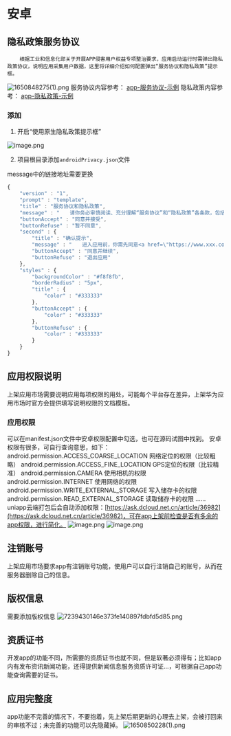 # 安卓
## 隐私政策服务协议
        根据工业和信息化部关于开展APP侵害用户权益专项整治要求，应用启动运行时需弹出隐私政策协议，说明应用采集用户数据，这里将详细介绍如何配置弹出“服务协议和隐私政策”提示框。
![1650848275(1).png](https://cdn.nlark.com/yuque/0/2022/png/2779910/1650848278443-a8848d1a-598f-4493-9078-2bb49d739fac.png#clientId=ubbf2711b-62d3-4&from=paste&height=427&id=n6x6U&originHeight=589&originWidth=319&originalType=binary&ratio=1&rotation=0&showTitle=false&size=327441&status=done&style=none&taskId=u4d5569d1-2691-4d61-9e28-1b7241ee351&title=&width=231)
服务协议内容参考：
[app-服务协议-示例](https://www.yuque.com/rocyuan/blog/ypv7i6?view=doc_embed)
隐私政策内容参考：
[app-隐私政策-示例](https://www.yuque.com/rocyuan/blog/yd4auh?view=doc_embed)
### 添加

1. 开启“使用原生隐私政策提示框”

![image.png](https://cdn.nlark.com/yuque/0/2022/png/2779910/1650848378571-491d7890-b7cc-43b3-a703-2f68b9cc910e.png#clientId=ubbf2711b-62d3-4&from=paste&height=573&id=u5b234a1c&originHeight=573&originWidth=725&originalType=binary&ratio=1&rotation=0&showTitle=false&size=56751&status=done&style=none&taskId=u0f6c276b-3697-494a-8e5d-8b103730e31&title=&width=725)

2. 项目根目录添加`androidPrivacy.json`文件

message中的链接地址需要更换
```javascript
{
    "version" : "1",
    "prompt" : "template",
    "title" : "服务协议和隐私政策",
    "message" : "　　请你务必审慎阅读、充分理解“服务协议”和“隐私政策”各条款，包括但不限于：为了更好的向你提供服务，我们需要收集你的设备标识、操作日志等信息用于分析、优化应用性能。<br/>　　你可阅读<a href=\"https://www.xxx.com/fuwuxieyi.html\">《服务协议》</a>和<a href=\"https://www.xxx.com/yinsizhengce.html\">《隐私政策》</a>了解详细信息。如果你同意，请点击下面按钮开始接受我们的服务。",
    "buttonAccept" : "同意并接受",
    "buttonRefuse" : "暂不同意",
    "second" : {
        "title" : "确认提示",
        "message" : "　　进入应用前，你需先同意<a href=\"https://www.xxx.com/fuwuxieyi.html\">《服务协议》</a>和<a href=\"https://www.xxx.com/yinsizhengce.html\">《隐私政策》</a>，否则将退出应用。",
        "buttonAccept" : "同意并继续",
        "buttonRefuse" : "退出应用"
    },
    "styles" : {
        "backgroundColor" : "#f8f8fb",
        "borderRadius" : "5px",
        "title" : {
            "color" : "#333333"
        },
        "buttonAccept" : {
            "color" : "#333333"
        },
        "buttonRefuse" : {
            "color" : "#333333"
        }
    }
}

```
## 应用权限说明
上架应用市场需要说明应用每项权限的用处，可能每个平台存在差异，上架华为应用市场时官方会提供填写说明权限的文档模板。
### 应用权限
可以在manifest.json文件中安卓权限配置中勾选，也可在源码试图中找到。
安卓权限有很多，可自行查询意思，如下：
android.permission.ACCESS_COARSE_LOCATION      网络定位的权限（比较粗略）
android.permission.ACCESS_FINE_LOCATION      GPS定位的权限（比较精准）
android.permission.CAMERA      使用相机的权限
android.permission.INTERNET      使用网络的权限
android.permission.WRITE_EXTERNAL_STORAGE      写入储存卡的权限
android.permission.READ_EXTERNAL_STORAGE      读取储存卡的权限
......
uniapp云端打包后会自动添加权限：[https://ask.dcloud.net.cn/article/36982](https://ask.dcloud.net.cn/article/36982)，可在app上架前检查是否有多余的app权限，进行简化。
![image.png](https://cdn.nlark.com/yuque/0/2022/png/2779910/1650849332234-37b59bc3-2270-40cc-baf8-662ca4afea8c.png#clientId=ubbf2711b-62d3-4&from=paste&height=808&id=u25b203d9&originHeight=808&originWidth=1114&originalType=binary&ratio=1&rotation=0&showTitle=false&size=97728&status=done&style=none&taskId=u92220957-a854-427f-8ee8-d53df409620&title=&width=1114)
![image.png](https://cdn.nlark.com/yuque/0/2022/png/2779910/1650849403721-e7377d56-38ca-4c71-b1db-0477c6f4091b.png#clientId=ubbf2711b-62d3-4&from=paste&height=810&id=u2f21a393&originHeight=810&originWidth=1327&originalType=binary&ratio=1&rotation=0&showTitle=false&size=99983&status=done&style=none&taskId=u0d19bda1-03b0-4136-bb69-afe2dcbad92&title=&width=1327)
## 注销账号
上架应用市场要求app有注销账号功能，使用户可以自行注销自己的账号，从而在服务器删除自己的信息。
## 版权信息
需要添加版权信息
![7239430146e373fe140897fdbfd5d85.png](https://cdn.nlark.com/yuque/0/2022/png/2779910/1651020189277-43e91424-ccb1-4b18-98b4-d05eb46b5cb2.png#clientId=u9fac1f02-5226-4&from=paste&height=476&id=u9ce64726&originHeight=476&originWidth=271&originalType=binary&ratio=1&rotation=0&showTitle=false&size=33781&status=done&style=none&taskId=u441c62d2-bdac-4cd0-bd37-ce76ba21f94&title=&width=271)
## 资质证书
开发app的功能不同，所需要的资质证书也就不同，但是软著必须得有；比如app内有发布资讯新闻功能，还得提供新闻信息服务资质许可证...，可根据自己app功能查询需要的证书。
## 应用完整度
app功能不完善的情况下，不要抱着，先上架后期更新的心理去上架，会被打回来的审核不过；未完善的功能可以先隐藏掉。
![1650850228(1).png](https://cdn.nlark.com/yuque/0/2022/png/2779910/1650850230675-618ecf46-87dc-4265-beeb-58e21333e84e.png#clientId=u088fc540-8173-4&from=paste&height=408&id=u9e55cd69&originHeight=408&originWidth=1057&originalType=binary&ratio=1&rotation=0&showTitle=false&size=338857&status=done&style=none&taskId=u8504589b-abe3-4992-89ed-4de7d4a529d&title=&width=1057)
